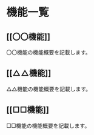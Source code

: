 機能一覧
===========================

[[〇〇機能]]
---------------------------

〇〇機能の機能概要を記載します。

[[△△機能]]
---------------------------

△△機能の機能概要を記載します。

[[□□機能]]
---------------------------

□□機能の機能概要を記載します。
